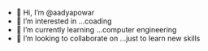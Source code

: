 - 👋 Hi, I’m @aadyapowar
- 👀 I’m interested in ...coading
- 🌱 I’m currently learning ...computer engineering
- 💞️ I’m looking to collaborate on ...just to learn new skills 

<!---
aadyapowar/aadyapowar is a ✨ special ✨ repository because its `README.md` (this file) appears on your GitHub profile.
You can click the Preview link to take a look at your changes.
--->
